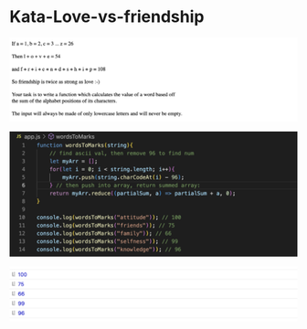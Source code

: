 # Kata-Love-vs-friendship

![screen image](pic.png)

![code image](code.png)

![console image](con.png)